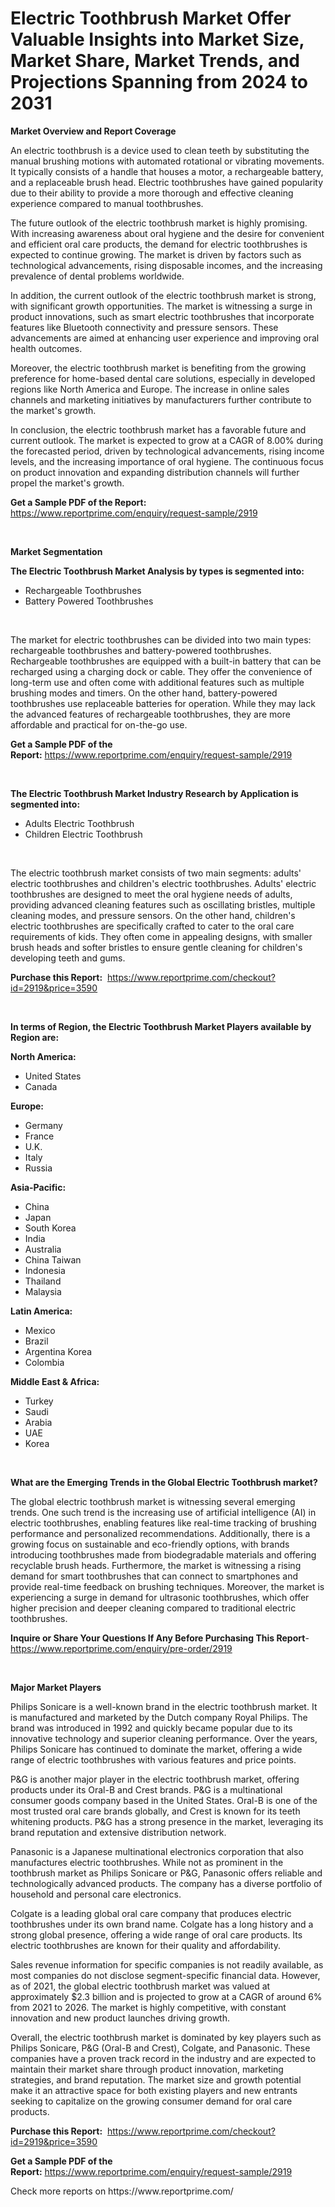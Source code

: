 <p><h1>Electric Toothbrush Market Offer Valuable Insights into Market Size, Market Share, Market Trends, and Projections Spanning from 2024 to 2031</h1></p><p><strong>Market Overview and Report Coverage</strong></p>
<p><p>An electric toothbrush is a device used to clean teeth by substituting the manual brushing motions with automated rotational or vibrating movements. It typically consists of a handle that houses a motor, a rechargeable battery, and a replaceable brush head. Electric toothbrushes have gained popularity due to their ability to provide a more thorough and effective cleaning experience compared to manual toothbrushes.</p><p>The future outlook of the electric toothbrush market is highly promising. With increasing awareness about oral hygiene and the desire for convenient and efficient oral care products, the demand for electric toothbrushes is expected to continue growing. The market is driven by factors such as technological advancements, rising disposable incomes, and the increasing prevalence of dental problems worldwide.</p><p>In addition, the current outlook of the electric toothbrush market is strong, with significant growth opportunities. The market is witnessing a surge in product innovations, such as smart electric toothbrushes that incorporate features like Bluetooth connectivity and pressure sensors. These advancements are aimed at enhancing user experience and improving oral health outcomes.</p><p>Moreover, the electric toothbrush market is benefiting from the growing preference for home-based dental care solutions, especially in developed regions like North America and Europe. The increase in online sales channels and marketing initiatives by manufacturers further contribute to the market's growth.</p><p>In conclusion, the electric toothbrush market has a favorable future and current outlook. The market is expected to grow at a CAGR of 8.00% during the forecasted period, driven by technological advancements, rising income levels, and the increasing importance of oral hygiene. The continuous focus on product innovation and expanding distribution channels will further propel the market's growth.</p></p>
<p><strong>Get a Sample PDF of the Report:</strong> <a href="https://www.reportprime.com/enquiry/request-sample/2919">https://www.reportprime.com/enquiry/request-sample/2919</a></p>
<p>&nbsp;</p>
<p><strong>Market Segmentation</strong></p>
<p><strong>The Electric Toothbrush Market Analysis by types is segmented into:</strong></p>
<p><ul><li>Rechargeable Toothbrushes</li><li>Battery Powered Toothbrushes</li></ul></p>
<p>&nbsp;</p>
<p><p>The market for electric toothbrushes can be divided into two main types: rechargeable toothbrushes and battery-powered toothbrushes. Rechargeable toothbrushes are equipped with a built-in battery that can be recharged using a charging dock or cable. They offer the convenience of long-term use and often come with additional features such as multiple brushing modes and timers. On the other hand, battery-powered toothbrushes use replaceable batteries for operation. While they may lack the advanced features of rechargeable toothbrushes, they are more affordable and practical for on-the-go use.</p></p>
<p><strong>Get a Sample PDF of the Report:</strong>&nbsp;<a href="https://www.reportprime.com/enquiry/request-sample/2919">https://www.reportprime.com/enquiry/request-sample/2919</a></p>
<p>&nbsp;</p>
<p><strong>The Electric Toothbrush Market Industry Research by Application is segmented into:</strong></p>
<p><ul><li>Adults Electric Toothbrush</li><li>Children Electric Toothbrush</li></ul></p>
<p>&nbsp;</p>
<p><p>The electric toothbrush market consists of two main segments: adults' electric toothbrushes and children's electric toothbrushes. Adults' electric toothbrushes are designed to meet the oral hygiene needs of adults, providing advanced cleaning features such as oscillating bristles, multiple cleaning modes, and pressure sensors. On the other hand, children's electric toothbrushes are specifically crafted to cater to the oral care requirements of kids. They often come in appealing designs, with smaller brush heads and softer bristles to ensure gentle cleaning for children's developing teeth and gums.</p></p>
<p><strong>Purchase this Report:</strong>&nbsp; <a href="https://www.reportprime.com/checkout?id=2919&price=3590">https://www.reportprime.com/checkout?id=2919&price=3590</a></p>
<p>&nbsp;</p>
<p><strong>In terms of Region, the Electric Toothbrush Market Players available by Region are:</strong></p>
<p>
    <p> <strong> North America: </strong>
        <ul>
            <li>United States</li>
            <li>Canada</li>
        </ul>
        </p> 
    <p> <strong> Europe: </strong>
        <ul>
            <li>Germany</li>
            <li>France</li>
            <li>U.K.</li>
            <li>Italy</li>
            <li>Russia</li>
        </ul>
        </p> 
    <p> <strong> Asia-Pacific: </strong>
        <ul>
            <li>China</li>
            <li>Japan</li>
            <li>South Korea</li>
            <li>India</li>
            <li>Australia</li>
            <li>China Taiwan</li>
            <li>Indonesia</li>
            <li>Thailand</li>
            <li>Malaysia</li>
        </ul>
        </p> 
    <p> <strong> Latin America: </strong>
        <ul>
            <li>Mexico</li>
            <li>Brazil</li>
            <li>Argentina Korea</li>
            <li>Colombia</li>
        </ul>
        </p> 
    <p> <strong> Middle East & Africa: </strong>
        <ul>
            <li>Turkey</li>
            <li>Saudi</li>
            <li>Arabia</li>
            <li>UAE</li>
            <li>Korea</li>
        </ul>
    </p>
    </p>
<p>&nbsp;</p>
<p><strong>What are the Emerging Trends in the Global Electric Toothbrush market?</strong></p>
<p><p>The global electric toothbrush market is witnessing several emerging trends. One such trend is the increasing use of artificial intelligence (AI) in electric toothbrushes, enabling features like real-time tracking of brushing performance and personalized recommendations. Additionally, there is a growing focus on sustainable and eco-friendly options, with brands introducing toothbrushes made from biodegradable materials and offering recyclable brush heads. Furthermore, the market is witnessing a rising demand for smart toothbrushes that can connect to smartphones and provide real-time feedback on brushing techniques. Moreover, the market is experiencing a surge in demand for ultrasonic toothbrushes, which offer higher precision and deeper cleaning compared to traditional electric toothbrushes.</p></p>
<p><strong>Inquire or Share Your Questions If Any Before Purchasing This Report</strong>- <a href="https://www.reportprime.com/enquiry/pre-order/2919">https://www.reportprime.com/enquiry/pre-order/2919</a></p>
<p>&nbsp;</p>
<p><strong>Major Market Players</strong></p>
<p><p>Philips Sonicare is a well-known brand in the electric toothbrush market. It is manufactured and marketed by the Dutch company Royal Philips. The brand was introduced in 1992 and quickly became popular due to its innovative technology and superior cleaning performance. Over the years, Philips Sonicare has continued to dominate the market, offering a wide range of electric toothbrushes with various features and price points.</p><p>P&G is another major player in the electric toothbrush market, offering products under its Oral-B and Crest brands. P&G is a multinational consumer goods company based in the United States. Oral-B is one of the most trusted oral care brands globally, and Crest is known for its teeth whitening products. P&G has a strong presence in the market, leveraging its brand reputation and extensive distribution network.</p><p>Panasonic is a Japanese multinational electronics corporation that also manufactures electric toothbrushes. While not as prominent in the toothbrush market as Philips Sonicare or P&G, Panasonic offers reliable and technologically advanced products. The company has a diverse portfolio of household and personal care electronics.</p><p>Colgate is a leading global oral care company that produces electric toothbrushes under its own brand name. Colgate has a long history and a strong global presence, offering a wide range of oral care products. Its electric toothbrushes are known for their quality and affordability.</p><p>Sales revenue information for specific companies is not readily available, as most companies do not disclose segment-specific financial data. However, as of 2021, the global electric toothbrush market was valued at approximately $2.3 billion and is projected to grow at a CAGR of around 6% from 2021 to 2026. The market is highly competitive, with constant innovation and new product launches driving growth.</p><p>Overall, the electric toothbrush market is dominated by key players such as Philips Sonicare, P&G (Oral-B and Crest), Colgate, and Panasonic. These companies have a proven track record in the industry and are expected to maintain their market share through product innovation, marketing strategies, and brand reputation. The market size and growth potential make it an attractive space for both existing players and new entrants seeking to capitalize on the growing consumer demand for oral care products.</p></p>
<p><strong>Purchase this Report:</strong>&nbsp;&nbsp;<a href="https://www.reportprime.com/checkout?id=2919&price=3590">https://www.reportprime.com/checkout?id=2919&price=3590</a></p>
<p></p>
<p><strong>Get a Sample PDF of the Report:</strong>&nbsp;<a href="https://www.reportprime.com/enquiry/request-sample/2919">https://www.reportprime.com/enquiry/request-sample/2919</a></p>
<p>Check more reports on https://www.reportprime.com/</p>
